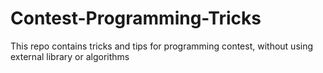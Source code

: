 # Contest-Programming-Tricks
This repo contains tricks and tips for programming contest, without using external library or algorithms
